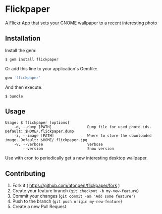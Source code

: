 # Flickpaper

A [Flickr App](https://www.flickr.com/services/apps/72157658406991003) that sets your GNOME wallpaper to a recent interesting photo

## Installation

Install the gem:

```shell
$ gem install flickpaper
```

Or add this line to your application's Gemfile:

```ruby
gem 'flickpaper'
```

And then execute:

```shell
$ bundle
```

## Usage

```shell
Usage: $ flickpaper [options]
    -d, --dump [PATH]                Dump file for used photo ids. Default: $HOME/.flickpaper.dump
    -i, --image [PATH]               Where to store the downloaded image. Default: $HOME/.flickpaper.jpg
    -v, --verbose                    Verbose
        --version                    Show version
```

Use with cron to periodically get a new interesting desktop wallpaper.

## Contributing

1. Fork it ( https://github.com/atongen/flickpaper/fork )
2. Create your feature branch (`git checkout -b my-new-feature`)
3. Commit your changes (`git commit -am 'Add some feature'`)
4. Push to the branch (`git push origin my-new-feature`)
5. Create a new Pull Request
